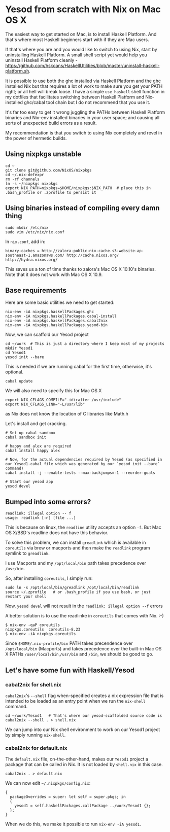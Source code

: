 # Yesod from scratch with Nix on Mac OS X

The easiest way to get started on Mac, is to install Haskell Platform.  And that's where most Haskell beginners start with if they are Mac users.

If that's where you are and you would like to switch to using Nix, start by uninstalling Haskell Platform.  A small shell script yet would help you uninstall Haskell Platform cleanly - <a href="https://github.com/hskoans/HaskellUtilities/blob/master/uninstall-haskell-platform.sh">https://github.com/hskoans/HaskellUtilities/blob/master/uninstall-haskell-platform.sh</a>.

It is possible to use both the ghc installed via Haskell Platform and the ghc installed Nix but that requires a lot of work to make sure you get your PATH right; or all hell will break loose.  I have a simple `use_haskell` shell function in my dotfiles that facilitates switching between Haskell Platform and Nix-installed ghc/cabal tool chain but I do not recommend that you use it.

It's far too easy to get it wrong juggling the PATHs between Haskell Platform binaries and Nix-env installed binaries in your user space; and causing all sorts of unexpected build errors as a result.

My recommendation is that you switch to using Nix completely and revel in the power of hermetic builds.

## Using nixpkgs unstable

```
cd ~
git clone git@github.com/NixOS/nixpkgs
cd ~/.nix-defexpr
rm -rf channels
ln -s ~/nixpkgs nixpkgs
export NIX_PATH=nixpkgs=$HOME/nixpkgs:$NIX_PATH  # place this in .bash_profile or .zprofile to persist it
```

## Using binaries instead of compiling every damn thing

```
sudo mkdir /etc/nix
sudo vim /etc/nix/nix.conf
```

In `nix.conf`, add in:

```
binary-caches = http://zalora-public-nix-cache.s3-website-ap-southeast-1.amazonaws.com/ http://cache.nixos.org/ http://hydra.nixos.org/
```

This saves us a ton of time thanks to zalora's Mac OS X 10.10's binaries.  Note that it does not work with Mac OS X 10.9.

## Base requirements

Here are some basic utilities we need to get started:

```
nix-env -iA nixpkgs.haskellPackages.ghc
nix-env -iA nixpkgs.haskellPackages.cabal-install
nix-env -iA nixpkgs.haskellPackages.cabal2nix
nix-env -iA nixpkgs.haskellPackages.yesod-bin
```

Now, we can scaffold our Yesod project

```
cd ~/work  # This is just a directory where I keep most of my projects
mkdir Yesod1
cd Yesod1
yesod init --bare
```

This is needed if we are running cabal for the first time, otherwise, it's optional.

```
cabal update
```

We will also need to specify this for Mac OS X

```
export NIX_CFLAGS_COMPILE="-idirafter /usr/include"
export NIX_CFLAGS_LINK="-L/usr/lib"
```

as Nix does not know the location of C libraries like Math.h


Let's install and get cracking.

```
# Set up cabal sandbox
cabal sandbox init

# happy and alex are required
cabal install happy alex

# Now, for the actual dependencies required by Yesod (as specified in our Yesod1.cabal file which was generated by our `yesod init --bare` command)
cabal install -j --enable-tests --max-backjumps=-1 --reorder-goals

# Start our yesod app
yesod devel
```

## Bumped into some errors?

```
readlink: illegal option -- f
usage: readlink [-n] [file ...]
```

This is because on linux, the `readline` utility accepts an option `-f`.  But Mac OS X/BSD's readline does not have this behavior.

To solve this problem, we can install `greadlink` which is available in `coreutils` via brew or macports and then make the `readlink` program symlink to `greadlink`.

I use Macports and my `/opt/local/bin` path takes precedence over `/usr/bin`.

So, after installing `coreutils`, I simply run:

```
sudo ln -s /opt/local/bin/greadlink /opt/local/bin/readlink
source ~/.zprofile   # or .bash_profile if you use bash, or just restart your shell
```

Now, `yesod devel` will not result in the `readlink: illegal option --f` errors

A better solution is to use the readlinke in `coreutils` that comes with Nix. :-)

```
$ nix-env -qaP coreutils
nixpkgs.coreutils  coreutils-8.23
$ nix-env -iA nixpkgs.coreutils
```

Since `$HOME/.nix-profile/bin` PATH takes precendence over `/opt/local/bin` (Macports) and takes precedence over the built-in Mac OS X PATHs `/user/local/bin`,`/usr/bin` and `/bin`, we should be good to go.

## Let's have some fun with Haskell/Yesod

### cabal2nix for shell.nix

`cabal2nix`'s `--shell` flag when-specified creates a nix expression file that is intended to be loaded as an entry point when we run the `nix-shell` command.

```
cd ~/work/Yesod1   # That's where our yesod-scaffolded source code is
cabal2nix --shell . > shell.nix
```

We can jump into our Nix shell environment to work on our Yesod1 project by simply running `nix-shell`.

### cabal2nix for default.nix

The `default.nix` file, on-the-other-hand, makes our `Yesod1` project a package that can be called in Nix.  It is not loaded by `shell.nix` in this case.

```
cabal2nix . > default.nix
```

We can now edit `~/.nixpkgs/config.nix`:

```
{
  packageOverrides = super: let self = super.pkgs; in
  {
    yesod1 = self.haskellPackages.callPackage ../work/Yesod1 {};
  };
}
```

When we do this, we make it possible to run `nix-env -iA yesod1`.
